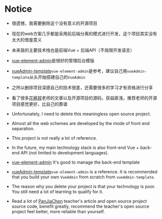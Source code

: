 # Notice

- 很遗憾，我需要删除这个没有意义的开源项目
- 现在的web方案几乎都是采用前后端分离的模式进行开发，这个项目其实没有太大的借鉴意义
- 未来我的主要技术栈也是前端Vue + 后端API（不局限开发语言）
- [vue-element-admin](https://github.com/PanJiaChen/vue-element-admin.git)是很好的管理后台模版
- [vueAdmin-template](https://github.com/PanJiaChen/vueAdmin-template.git)`vue-element-admin`是参考，建议自己用`vueAdmin-template`从头开始搭建自己的`VueAdmin`
- 之所以删除项目深感自己的技术很差，还需要很多的学习才有资格进行分享
- 看了很多[花裤衩](https://github.com/PanJiaChen)老师的文章以及开源项目的源码，获益匪浅，推荐老师的开源项目感觉更好，比自己的靠谱


- Unfortunately, I need to delete this meaningless open source project.
- Almost all the web schemes are developed by the mode of front end separation.
- This project is not really a lot of reference.
- In the future, my main technology stack is also front-end Vue + back-end API (not limited to development languages).
- [vue-element-admin](https://github.com/PanJiaChen/vue-element-admin.git) It's good to manage the back-end template
- [vueAdmin-template](https://github.com/PanJiaChen/vueAdmin-template.git)`vue-element-admin` is a reference. It is recommended that you build your own `VueAdmin` from scratch from `vueAdmin-template`.
- The reason why you delete your project is that your technology is poor. You still need a lot of learning to qualify for it.
- Read a lot of [PanJiaChen](https://github.com/PanJiaChen) teacher's article and open source project source code, benefit greatly, recommend the teacher's open source project feel better, more reliable than yourself.